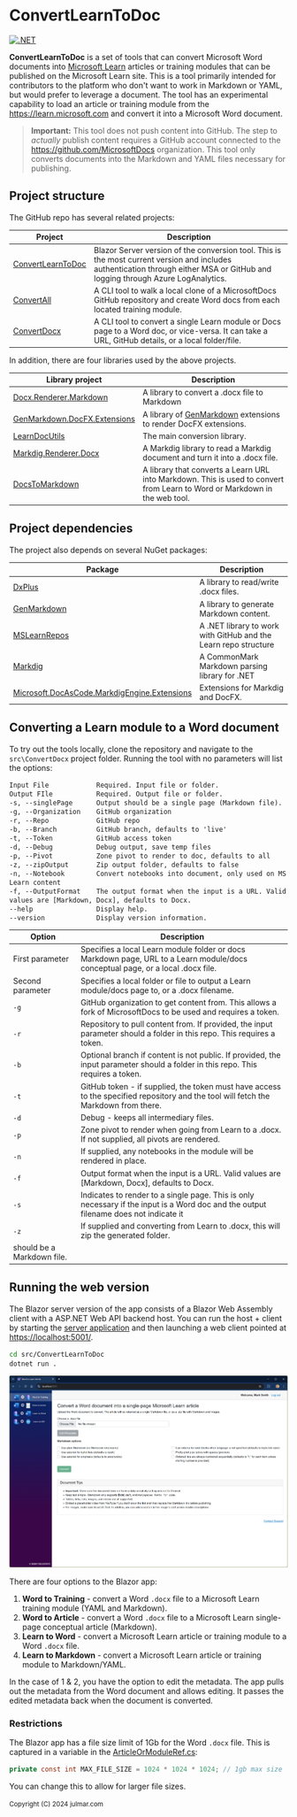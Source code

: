 # ConvertLearnToDoc

[![.NET](https://github.com/markjulmar/ConvertLearnToDoc/actions/workflows/dotnet.yml/badge.svg)](https://github.com/markjulmar/ConvertLearnToDoc/actions/workflows/dotnet.yml)

**ConvertLearnToDoc** is a set of tools that can convert Microsoft Word documents into [Microsoft Learn](https://learn.microsoft.com) articles or training modules that can be published on the Microsoft Learn site. This is a tool primarily intended for contributors to the platform who don't want to work in Markdown or YAML, but would prefer to leverage a document. The tool has an experimental capability to load an article or training module from the <https://learn.microsoft.com> and convert it into a Microsoft Word document.

> **Important:**
> This tool does not push content into GitHub. The step to _actually_ publish content requires a GitHub account
> connected to the <https://github.com/MicrosoftDocs> organization. This tool only converts documents into the Markdown and
> YAML files necessary for publishing.

## Project structure

The GitHub repo has several related projects:

| Project | Description |
|---------|-------------|
| [ConvertLearnToDoc](src/ConvertLearnToDoc) | Blazor Server version of the conversion tool. This is the most current version and includes authentication through either MSA or GitHub and logging through Azure LogAnalytics.
| [ConvertAll](src/ConvertAll) | A CLI tool to walk a local clone of a MicrosoftDocs GitHub repository and create Word docs from each located training module.
| [ConvertDocx](src/ConvertDocx) | A CLI tool to convert a single Learn module or Docs page to a Word doc, or vice-versa. It can take a URL, GitHub details, or a local folder/file.

In addition, there are four libraries used by the above projects.

| Library project | Description |
|-----------------|-------------|
| [Docx.Renderer.Markdown](lib/Docx.Renderer.Markdown) | A library to convert a .docx file to Markdown |
| [GenMarkdown.DocFX.Extensions](lib/GenMarkdown.DocFx.Extensions) | A library of [GenMarkdown](https://github.com/markjulmar/GenMarkdown) extensions to render DocFX extensions. |
| [LearnDocUtils](lib/LearnDocUtils) | The main conversion library. |
| [Markdig.Renderer.Docx](lib/Markdig.Renderer.Docx) | A Markdig library to read a Markdig document and turn it into a .docx file. |
| [DocsToMarkdown](lib/DocsToMarkdown) | A library that converts a Learn URL into Markdown. This is used to convert from Learn to Word or Markdown in the web tool. |

## Project dependencies

The project also depends on several NuGet packages:

| Package | Description |
|---------|-------------|
| [DxPlus](https://github.com/markjulmar/dxplus) | A library to read/write .docx files. |
| [GenMarkdown](https://github.com/markjulmar/genmarkdown) | A library to generate Markdown content. |
| [MSLearnRepos](https://www.nuget.org/packages/julmar.mslearnrepos) | A .NET library to work with GitHub and the Learn repo structure |
| [Markdig](https://github.com/xoofx/markdig) | A CommonMark Markdown parsing library for .NET |
| [Microsoft.DocAsCode.MarkdigEngine.Extensions](https://www.nuget.org/packages/Microsoft.DocAsCode.MarkdigEngine.Extensions) | Extensions for Markdig and DocFX. |

## Converting a Learn module to a Word document

To try out the tools locally, clone the repository and navigate to the `src\ConvertDocx` project folder. Running the tool with no parameters will list the options:

```output
Input File            Required. Input file or folder.
Output FIle           Required. Output file or folder.
-s, --singlePage      Output should be a single page (Markdown file).
-g, --Organization    GitHub organization
-r, --Repo            GitHub repo
-b, --Branch          GitHub branch, defaults to 'live'
-t, --Token           GitHub access token
-d, --Debug           Debug output, save temp files
-p, --Pivot           Zone pivot to render to doc, defaults to all
-z, --zipOutput       Zip output folder, defaults to false
-n, --Notebook        Convert notebooks into document, only used on MS Learn content
-f, --OutputFormat    The output format when the input is a URL. Valid values are [Markdown, Docx], defaults to Docx.
--help                Display help.
--version             Display version information.
```

| Option | Description |
|--------|-------------|
| First parameter | Specifies a local Learn module folder or docs Markdown page, URL to a Learn module/docs conceptual page, or a local .docx file. |
| Second parameter | Specifies a local folder or file to output a Learn module/docs page to, or a .docx filename. |
| `-g` | GitHub organization to get content from. This allows a fork of MicrosoftDocs to be used and requires a token. |
| `-r` | Repository to pull content from. If provided, the input parameter should a folder in this repo. This requires a token. |
| `-b` | Optional branch if content is not public. If provided, the input parameter should a folder in this repo. This requires a token. |
| `-t` | GitHub token - if supplied, the token must have access to the specified repository and the tool will fetch the Markdown from there. |
| `-d` | Debug - keeps all intermediary files. |
| `-p` | Zone pivot to render when going from Learn to a .docx. If not supplied, all pivots are rendered. |
| `-n` | If supplied, any notebooks in the module will be rendered in place. |
| `-f` | Output format when the input is a URL. Valid values are [Markdown, Docx], defaults to Docx.
| `-s` | Indicates to render to a single page. This is only necessary if the input is a Word doc and the output filename does not indicate it |
| `-z` | If supplied and converting from Learn to .docx, this will zip the generated folder. |
should be a Markdown file. |

## Running the web version

The Blazor server version of the app consists of a Blazor Web Assembly client with a ASP.NET Web API backend host. You can run the host + client by starting the [server application](src/ConvertLearnToDoc) and then launching a web client pointed at <https://localhost:5001/>.

```bash
cd src/ConvertLearnToDoc
dotnet run .
```

![Main page of web app](docs/main-page.png)

There are four options to the Blazor app:

1. **Word to Training** - convert a Word `.docx` file to a Microsoft Learn training module (YAML and Markdown).
1. **Word to Article** - convert a Word `.docx` file to a Microsoft Learn single-page conceptual article (Markdown).
1. **Learn to Word** - convert a Microsoft Learn article or training module to a Word `.docx` file.
1. **Learn to Markdown** - convert a Microsoft Learn article or training module to Markdown/YAML.

In the case of 1 & 2, you have the option to edit the metadata. The app pulls out the metadata from the Word document and allows editing. It passes the edited metadata back when the document is converted.

### Restrictions

The Blazor app has a file size limit of 1Gb for the Word `.docx` file. This is captured in a variable in the [ArticleOrModuleRef.cs](./lib/ConvertLearnToDoc.Shared//ArticleOrModuleRef.cs):

```csharp
private const int MAX_FILE_SIZE = 1024 * 1024 * 1024; // 1gb max size
```

You can change this to allow for larger file sizes.

<small>Copyright (C) 2024 julmar.com</small>